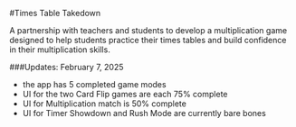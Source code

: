 #Times Table Takedown

A partnership with teachers and students to develop a multiplication game designed to help students practice their times tables and build confidence in their multiplication skills.

###Updates:
February 7, 2025
- the app has 5 completed game modes
- UI for the two Card Flip games are each 75% complete
- UI for Multiplication match is 50% complete
- UI for Timer Showdown and Rush Mode are currently bare bones

